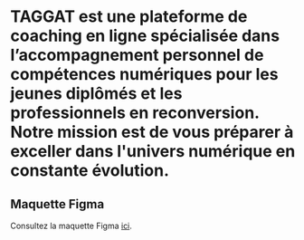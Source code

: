 #        TAGGAT  est  une plateforme de coaching en ligne   spécialisée dans l’accompagnement personnel de compétences numériques pour les jeunes diplômés et les professionnels en reconversion. Notre mission est de vous préparer à exceller dans l'univers numérique  en constante évolution.

## Maquette Figma

Consultez la maquette Figma [ici](https://www.figma.com/proto/1UVmMQs3HP5YycoGv7wKgc/sntaggat.com?page-id=0%3A1&node-id=1-2&scaling=min-zoom&starting-point-node-id=1%3A2&show-proto-sidebar=1&mode=design&t=rOv8rr5PWXAQuCAD-1\)https://www.figma.com/proto/1UVmMQs3HP5YycoGv7wKgc/sntaggat.com?page-id=0%3A1&node-id=1-2&scaling=min-zoom&starting-point-node-id=1%3A2&show-proto-sidebar=1&mode=design&t=rOv8rr5PWXAQuCAD-1).
